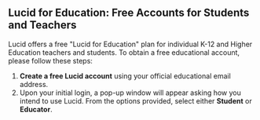 ## Lucid for Education: Free Accounts for Students and Teachers

Lucid offers a free "Lucid for Education" plan for individual K-12 and Higher Education teachers and students. To obtain a free educational account, please follow these steps:

1.  **Create a free Lucid account** using your official educational email address.
2.  Upon your initial login, a pop-up window will appear asking how you intend to use Lucid. From the options provided, select either **Student** or **Educator**.

